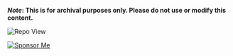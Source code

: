 <strong>*Note*: This is for archival purposes only. Please do not use or modify this content.</strong>

![Repo View](https://komarev.com/ghpvc/?username=aayushx402&style=for-the-badge&color=blue)

[![Sponsor Me](https://img.shields.io/badge/Sponsor_Me-Heart-red?style=flat-square&logo=heart)](https://github.com/yourusername/yourrepository/raw/main/qrcode.png)







